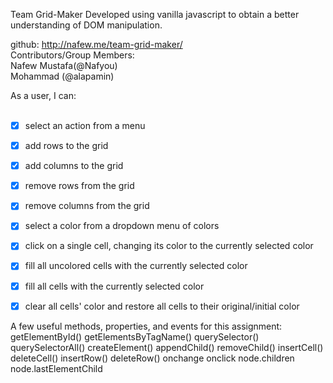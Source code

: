 Team Grid-Maker 
Developed using vanilla javascript to obtain a better understanding of DOM manipulation.

github: http://nafew.me/team-grid-maker/ <br>
Contributors/Group Members: <br>
Nafew Mustafa(@Nafyou) <br>
Mohammad (@alapamin) <br>

As a user, I can: <br><br>
- [x] select an action from a menu <br>
- [x] add rows to the grid <br>
- [x] add columns to the grid <br>
- [x] remove rows from the grid <br>
- [x] remove columns from the grid <br>
- [x] select a color from a dropdown menu of colors <br>
- [x] click on a single cell, changing its color to the currently selected color <br>
- [x] fill all uncolored cells with the currently selected color <br>
- [x] fill all cells with the currently selected color <br>
- [x] clear all cells' color and restore all cells to their original/initial color <br>


A few useful methods, properties, and events for this assignment:
getElementById()
getElementsByTagName()
querySelector()
querySelectorAll()
createElement()
appendChild()
removeChild()
insertCell()
deleteCell()
insertRow()
deleteRow()
onchange
onclick
node.children
node.lastElementChild
